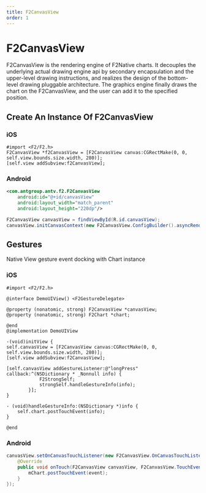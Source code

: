 ```yaml
---
title: F2CanvasView
order: 1
---
```


# F2CanvasView
F2CanvasView is the rendering engine of F2Native charts. It decouples the underlying actual drawing engine api by secondary encapsulation and the upper-level drawing instructions, and realizes the design of the bottom-level drawing pluggable architecture. The graphics engine finally draws the chart on the F2CanvasView, and the user can add it to the specified position.

## Create An Instance Of F2CanvasView
### iOS

````obj-c
#import <F2/F2.h>
F2CanvasView *f2CanvasView = [F2CanvasView canvas:CGRectMake(0, 0, self.view.bounds.size.width, 280)];
[self.view addSubview:f2CanvasView];
````
### Android

````xml
<com.antgroup.antv.f2.F2CanvasView
    android:id="@+id/canvasView"
    android:layout_width="match_parent"
    android:layout_height="220dp"/>
````

````java
F2CanvasView canvasView = findViewById(R.id.canvasView);
canvasView.initCanvasContext(new F2CanvasView.ConfigBuilder().asyncRender(true).build());
````

## Gestures
Native View gesture event docking with Chart instance

### iOS

````obj-c
#import <F2/F2.h>

@interface DemoUIView() <F2GestureDelegate>

@property (nonatomic, strong) F2CanvasView *canvasView;
@property (nonatomic, strong) F2Chart *chart;

@end
@implementation DemoUIView

-(void)initView {
self.canvasView = [F2CanvasView canvas:CGRectMake(0, 0, self.view.bounds.size.width, 280)];
[self.view addSubview:f2CanvasView];

[self.canvasView addGestureListener:@"longPress" callback:^(NSDictionary * _Nonnull info) {
            F2StrongSelf;
            strongSelf.handleGestureInfo(info);
        }];
}

- (void)handleGestureInfo:(NSDictionary *)info {
    self.chart.postTouchEvent(info);
}

@end
````
### Android

````java
canvasView.setOnCanvasTouchListener(new F2CanvasView.OnCanvasTouchListener() {
    @Override
    public void onTouch(F2CanvasView canvasView, F2CanvasView.TouchEvent event) {
        mChart.postTouchEvent(event);
    }
});
````